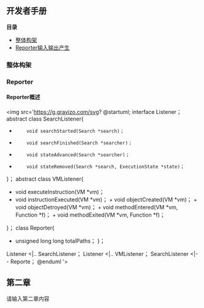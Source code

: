 ## 开发者手册
__**目录**__
- [整体构架](#整体构架)
- [Reporter输入输出产生](#reprorter)

### 整体构架


### Reporter

#### Reporter概述




<img src='https://g.gravizo.com/svg?
@startuml;
interface Listener；
abstract class SearchListener{
+         void searchStarted(Search *search)；
+         void searchFinished(Search *searcher)；
+         void stateAdvanced(Search *searcher)；
+         void stateRemoved(Search *search, ExecutionState *state)；
}；
abstract class VMListener{
   + void executeInstruction(VM *vm)；
+ void instructionExecuted(VM *vm)；
        + void objectCreated(VM *vm)；
        + void objectDetroyed(VM *vm)；
        + void methodEntered(VM *vm, Function *f)；
        + void methodExited(VM *vm, Function *f)；

}；
class Reporter{
- unsigned long long totalPaths；
}；

Listener <|..  SearchListener；
Listener <|..  VMListener；
SearchListener  <|-- Reporte；
@enduml
'>

 
## 第二章

请输入第二章内容